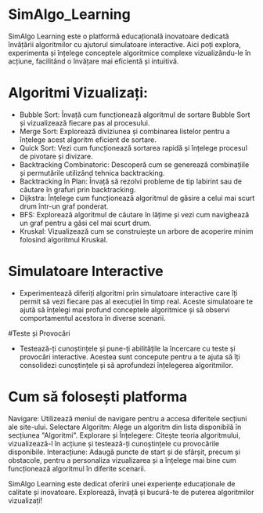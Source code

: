 # SimAlgo_Learning
SimAlgo Learning este o platformă educațională inovatoare dedicată învățării algoritmilor cu ajutorul simulatoare interactive. Aici poți explora, experimenta și înțelege conceptele algoritmice complexe vizualizându-le în acțiune, facilitând o învățare mai eficientă și intuitivă.


# Algoritmi Vizualizați:
  - Bubble Sort: Învață cum funcționează algoritmul de sortare Bubble Sort și vizualizează fiecare pas al procesului.
  - Merge Sort: Explorează diviziunea și combinarea listelor pentru a înțelege acest algoritm eficient de sortare.
  - Quick Sort: Vezi cum funcționează sortarea rapidă și înțelege procesul de pivotare și divizare.
  - Backtracking Combinatoric: Descoperă cum se generează combinațiile și permutările utilizând tehnica backtracking.
  - Backtracking în Plan: Învață să rezolvi probleme de tip labirint sau de căutare în grafuri prin backtracking.
  - Dijkstra: Înțelege cum funcționează algoritmul de găsire a celui mai scurt drum într-un graf ponderat.
  - BFS: Explorează algoritmul de căutare în lățime și vezi cum navighează un graf pentru a găsi cel mai scurt drum.
  - Kruskal: Vizualizează cum se construiește un arbore de acoperire minim folosind algoritmul Kruskal.

# Simulatoare Interactive
  - Experimentează diferiți algoritmi prin simulatoare interactive care îți permit să vezi fiecare pas al execuției în timp real. Aceste simulatoare te ajută să înțelegi mai profund conceptele algoritmice și să observi comportamentul acestora în diverse scenarii.

#Teste și Provocări
  - Testează-ți cunoștințele și pune-ți abilitățile la încercare cu teste și provocări interactive. Acestea sunt concepute pentru a te ajuta să îți consolidezi cunoștințele și să aprofundezi înțelegerea algoritmilor.

# Cum să folosești platforma
  Navigare: Utilizează meniul de navigare pentru a accesa diferitele secțiuni ale site-ului.
  Selectare Algoritm: Alege un algoritm din lista disponibilă în secțiunea "Algoritmi".
  Explorare și Înțelegere: Citește teoria algoritmului, vizualizează-l în acțiune și testează-ți cunoștințele cu provocările disponibile.
  Interacțiune: Adaugă puncte de start și de sfârșit, precum și obstacole, pentru a personaliza vizualizarea și a înțelege mai bine cum funcționează algoritmul în diferite scenarii.
  
SimAlgo Learning este dedicat oferirii unei experiențe educaționale de calitate și inovatoare. Explorează, învață și bucură-te de puterea algoritmilor vizualizați!
